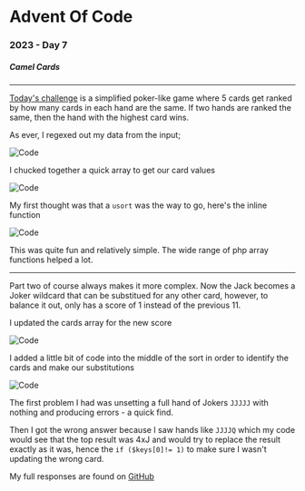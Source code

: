 # Advent Of Code

### 2023 - Day 7

##### Camel Cards

---

[Today's challenge](https://adventofcode.com/2023/day/7) is a simplified poker-like game where 5 cards get ranked by how many cards in each hand are the same. If two hands are ranked the same, then the hand with the highest card wins.

As ever, I regexed out my data from the input;

![Code](https://stuff.yaf.ai/Uploads/adventofcode-2023-day-7-part-1-figure-1.png)

I chucked together a quick array to get our card values

![Code](https://stuff.yaf.ai/Uploads/adventofcode-2023-day-7-part-1-figure-2.png)

My first thought was that a `usort` was the way to go, here's the inline function

![Code](https://stuff.yaf.ai/Uploads/adventofcode-2023-day-7-part-1-figure-3.png)

This was quite fun and relatively simple. The wide range of php array functions helped a lot.

---

Part two of course always makes it more complex. Now the Jack becomes a Joker wildcard that can be substitued for any other card, however, to balance it out, only has a score of 1 instead of the previous 11.

I updated the cards array for the new score

![Code](https://stuff.yaf.ai/Uploads/adventofcode-2023-day-7-part-2-figure-1.png)

I added a little bit of code into the middle of the sort in order to identify the cards and make our substitutions

![Code](https://stuff.yaf.ai/Uploads/adventofcode-2023-day-7-part-2-figure-2.png)

The first problem I had was unsetting a full hand of Jokers `JJJJJ` with nothing and producing errors - a quick find.

Then I got the wrong answer because I saw hands like `JJJJQ` which my code would see that the top result was 4xJ and would try to replace the result exactly as it was, hence the `if ($keys[0]!= 1)` to make sure I wasn't updating the wrong card. 

My full responses are found on [GitHub](https://github.com/benyafai/adventofcode/tree/main/2023/07)